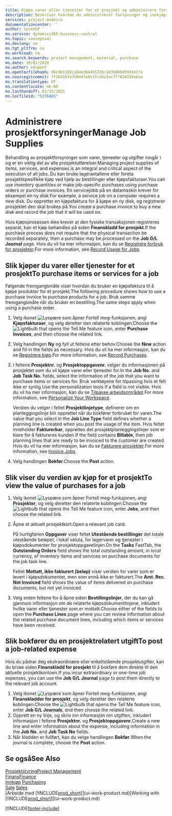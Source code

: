```yaml
---
title: Kjøpe varer eller tjenester for et prosjekt og administrere forsyninger | Microsoft-dokumentasjon
description: Beskriver hvordan du administrerer forsyninger og innkjøp av materialer og tjenester for prosjekter.
services: project-madeira
documentationcenter: ''
author: SorenGP
ms.service: dynamics365-business-central
ms.topic: conceptual
ms.devlang: na
ms.tgt_pltfrm: na
ms.workload: na
ms.search.keywords: project management, material, purchase
ms.date: 10/01/2020
ms.author: edupont
ms.openlocfilehash: d6c9b1102ca54ed6445522bc2d36088d5934e1fe
ms.sourcegitcommit: ff2b55b7e790447e0c1fcd5c2ec7f7610338ebaa
ms.translationtype: HT
ms.contentlocale: nb-NO
ms.lasthandoff: 02/15/2021
ms.locfileid: "5376465"
---
```

# <a name="manage-job-supplies"></a><span data-ttu-id="95f4c-103">Administrere prosjektforsyninger</span><span class="sxs-lookup"><span data-stu-id="95f4c-103">Manage Job Supplies</span></span>
<span data-ttu-id="95f4c-104">Behandling av prosjektforsyninger som varer, tjenester og utgifter inngår i og er en viktig del av alle prosjektutførelser.</span><span class="sxs-lookup"><span data-stu-id="95f4c-104">Managing project supplies of items, services, and expenses is an integral and critical aspect of the execution of all jobs.</span></span> <span data-ttu-id="95f4c-105">Du kan bruke lagerantallene eller foreta prosjektspesifikke kjøp ved hjelp av bestillinger eller kjøpsfakturaer.</span><span class="sxs-lookup"><span data-stu-id="95f4c-105">You can use inventory quantities or make job-specific purchases using purchase orders or purchase invoices.</span></span> <span data-ttu-id="95f4c-106">En servicejobb på en datamaskin krever for eksempel en ny disk.</span><span class="sxs-lookup"><span data-stu-id="95f4c-106">For example, a service job on a computer requires a new disk.</span></span> <span data-ttu-id="95f4c-107">Du oppretter en kjøpsfaktura for å kjøpe en ny disk, og registrerer prosjektet den skal brukes på.</span><span class="sxs-lookup"><span data-stu-id="95f4c-107">You create a purchase invoice to buy a new disk and record the job that it will be used on.</span></span>

<span data-ttu-id="95f4c-108">Hvis kjøpsprosessen ikke krever at den fysiske transaksjonen registreres separat, kan et kjøp behandles på siden **Finanskladd for prosjekt**.</span><span class="sxs-lookup"><span data-stu-id="95f4c-108">If the purchase process does not require that the physical transaction be recorded separately, then a purchase may be processed on the **Job G/L Journal** page.</span></span> <span data-ttu-id="95f4c-109">Hvis du vil ha mer informasjon, kan du se [Registrere forbruk for prosjekter](projects-how-record-job-usage.md).</span><span class="sxs-lookup"><span data-stu-id="95f4c-109">For more information, see [Record Usage for Jobs](projects-how-record-job-usage.md).</span></span>

## <a name="to-purchase-items-or-services-for-a-job"></a><span data-ttu-id="95f4c-110">Slik kjøper du varer eller tjenester for et prosjekt</span><span class="sxs-lookup"><span data-stu-id="95f4c-110">To purchase items or services for a job</span></span>
<span data-ttu-id="95f4c-111">Følgende fremgangsmåte viser hvordan du bruker en kjøpsfaktura til å kjøpe produkter for et prosjekt.</span><span class="sxs-lookup"><span data-stu-id="95f4c-111">The following procedure shows how to use a purchase invoice to purchase products for a job.</span></span> <span data-ttu-id="95f4c-112">Bruk samme fremgangsmåte når du bruker en bestilling.</span><span class="sxs-lookup"><span data-stu-id="95f4c-112">The same steps apply when using a purchase order.</span></span>  

1. <span data-ttu-id="95f4c-113">Velg ikonet ![Lyspære som åpner Fortell meg-funksjonen](media/ui-search/search_small.png "Fortell hva du vil gjøre"), angi **Kjøpsfakturaer**, og velg deretter den relaterte koblingen.</span><span class="sxs-lookup"><span data-stu-id="95f4c-113">Choose the ![Lightbulb that opens the Tell Me feature](media/ui-search/search_small.png "Tell me what you want to do") icon, enter **Purchase Invoices**, and then choose the related link.</span></span>  
2. <span data-ttu-id="95f4c-114">Velg handlingen **Ny** og fyll ut feltene etter behov.</span><span class="sxs-lookup"><span data-stu-id="95f4c-114">Choose the **New** action and fill in the fields as necessary.</span></span> <span data-ttu-id="95f4c-115">Hvis du vil ha mer informasjon, kan du se [Registrere kjøp](purchasing-how-record-purchases.md).</span><span class="sxs-lookup"><span data-stu-id="95f4c-115">For more information, see [Record Purchases](purchasing-how-record-purchases.md).</span></span>
3. <span data-ttu-id="95f4c-116">I feltene **Prosjektnr.** og **Prosjektoppgavenr.** velger du informasjonen på prosjektet som du vil kjøpe varer eller tjenester for.</span><span class="sxs-lookup"><span data-stu-id="95f4c-116">In the **Job No.** and **Job Task No.** fields, select the information of the job that you want to purchase items or services for.</span></span> <span data-ttu-id="95f4c-117">Bruk verktøyene for tilpassing hvis et felt ikke er synlig.</span><span class="sxs-lookup"><span data-stu-id="95f4c-117">Use the personalization tools if a field is not visible.</span></span> <span data-ttu-id="95f4c-118">Hvis du vil ha mer informasjon, kan du se [Tilpasse arbeidsområdet](ui-personalization-user.md).</span><span class="sxs-lookup"><span data-stu-id="95f4c-118">For more information, see [Personalize Your Workspace](ui-personalization-user.md).</span></span>

    <span data-ttu-id="95f4c-119">Verdien du velger i feltet **Prosjektlinjetype**, definerer om en planleggingslinje blir opprettet når du bokfører forbruket for varen.</span><span class="sxs-lookup"><span data-stu-id="95f4c-119">The value that you select in the **Job Line Type** field defines whether a planning line is created when you post the usage of the item.</span></span> <span data-ttu-id="95f4c-120">Hvis feltet inneholder **Fakturerbar**, opprettes det prosjektplanleggingslinjer som er klare for å faktureres kunden.</span><span class="sxs-lookup"><span data-stu-id="95f4c-120">If the field contains **Billable**, then job planning lines that are ready to be invoiced to the customer are created.</span></span> <span data-ttu-id="95f4c-121">Hvis du vil ha mer informasjon, kan du se [Fakturere prosjekter](projects-how-invoice-jobs.md).</span><span class="sxs-lookup"><span data-stu-id="95f4c-121">For more information, see [Invoice Jobs](projects-how-invoice-jobs.md).</span></span>
4. <span data-ttu-id="95f4c-122">Velg handlingen **Bokfør**.</span><span class="sxs-lookup"><span data-stu-id="95f4c-122">Choose the **Post** action.</span></span>

## <a name="to-view-the-value-of-purchases-for-a-job"></a><span data-ttu-id="95f4c-123">Slik viser du verdien av kjøp for et prosjekt</span><span class="sxs-lookup"><span data-stu-id="95f4c-123">To view the value of purchases for a job</span></span>
1. <span data-ttu-id="95f4c-124">Velg ikonet ![Lyspære som åpner Fortell meg-funksjonen](media/ui-search/search_small.png "Fortell hva du vil gjøre"), angi **Prosjekter**, og velg deretter den relaterte koblingen.</span><span class="sxs-lookup"><span data-stu-id="95f4c-124">Choose the ![Lightbulb that opens the Tell Me feature](media/ui-search/search_small.png "Tell me what you want to do") icon, enter **Jobs**, and then choose the related link.</span></span>
2. <span data-ttu-id="95f4c-125">Åpne et aktuelt prosjektkort.</span><span class="sxs-lookup"><span data-stu-id="95f4c-125">Open a relevant job card.</span></span>

    <span data-ttu-id="95f4c-126">På hurtigfanen **Oppgaver** viser feltet **Utestående bestillinger** det totale utestående beløpet, i lokal valuta, for lagervarer og tjenester i kjøpsdokumenter for prosjektoppgavelinjen.</span><span class="sxs-lookup"><span data-stu-id="95f4c-126">On the **Tasks** FastTab, the **Outstanding Orders** field shows the total outstanding amount, in local currency, of inventory items and services on purchase documents for the job task line.</span></span>  

    <span data-ttu-id="95f4c-127">Feltet **Mottatt, ikke fakturert (beløp)** viser verdien for varer som er levert i kjøpsdokumenter, men som ennå ikke er fakturert.</span><span class="sxs-lookup"><span data-stu-id="95f4c-127">The **Amt. Rec. Not Invoiced** field shows the value of items delivered on purchase documents, but not yet invoiced.</span></span>  
3. <span data-ttu-id="95f4c-128">Velg enten feltene for å åpne siden **Bestillingslinjer**, der du kan gå gjennom informasjon om de relaterte kjøpsdokumentlinjene, inkludert hvilke varer eller tjenester som er mottatt.</span><span class="sxs-lookup"><span data-stu-id="95f4c-128">Choose either of the fields to open the **Purchase Lines** page where you can review information about the related purchase document lines, including which items or services have been received.</span></span>

## <a name="to-post-a-job-related-expense"></a><span data-ttu-id="95f4c-129">Slik bokfører du en prosjektrelatert utgift</span><span class="sxs-lookup"><span data-stu-id="95f4c-129">To post a job-related expense</span></span>
<span data-ttu-id="95f4c-130">Hvis du pådrar deg ekstraordinære eller enkeltstående prosjektutgifter, kan du bruke siden **Finanskladd for prosjekt** til å bokføre dem direkte til den aktuelle prosjektkontoen.</span><span class="sxs-lookup"><span data-stu-id="95f4c-130">If you incur extraordinary or one-time job expenses, you can use the **Job G/L Journal** page to post them directly to the relevant job account.</span></span>

1. <span data-ttu-id="95f4c-131">Velg ikonet ![Lyspære som åpner Fortell meg-funksjonen](media/ui-search/search_small.png "Fortell hva du vil gjøre"), angi **Finanskladder for prosjekt**, og velg deretter den relaterte koblingen.</span><span class="sxs-lookup"><span data-stu-id="95f4c-131">Choose the ![Lightbulb that opens the Tell Me feature](media/ui-search/search_small.png "Tell me what you want to do") icon, enter **Job G/L Journals**, and then choose the related link.</span></span>  
2. <span data-ttu-id="95f4c-132">Opprett en ny linje, og skriv inn informasjon om utgiften, inkludert informasjon i feltene **Prosjektnr.** og **Prosjektoppgavenr.**</span><span class="sxs-lookup"><span data-stu-id="95f4c-132">Create a new line and enter information about the expense, including information in the **Job No.** and **Job Task No** fields.</span></span>  
3. <span data-ttu-id="95f4c-133">Når kladden er fullført, kan du velge handlingen **Bokfør**.</span><span class="sxs-lookup"><span data-stu-id="95f4c-133">When the journal is complete, choose the **Post** action.</span></span>

## <a name="see-also"></a><span data-ttu-id="95f4c-134">Se også</span><span class="sxs-lookup"><span data-stu-id="95f4c-134">See Also</span></span>
[<span data-ttu-id="95f4c-135">Prosjektstyring</span><span class="sxs-lookup"><span data-stu-id="95f4c-135">Project Management</span></span>](projects-manage-projects.md)  
[<span data-ttu-id="95f4c-136">Finans</span><span class="sxs-lookup"><span data-stu-id="95f4c-136">Finance</span></span>](finance.md)  
<span data-ttu-id="95f4c-137">[Innkjøp](purchasing-manage-purchasing.md)       </span><span class="sxs-lookup"><span data-stu-id="95f4c-137">[Purchasing](purchasing-manage-purchasing.md)       </span></span>  
<span data-ttu-id="95f4c-138">[Salg](sales-manage-sales.md)    </span><span class="sxs-lookup"><span data-stu-id="95f4c-138">[Sales](sales-manage-sales.md)    </span></span>  
<span data-ttu-id="95f4c-139">[Arbeide med [!INCLUDE[prod_short](includes/prod_short.md)]](ui-work-product.md)</span><span class="sxs-lookup"><span data-stu-id="95f4c-139">[Working with [!INCLUDE[prod_short](includes/prod_short.md)]](ui-work-product.md)</span></span>  


[!INCLUDE[footer-include](includes/footer-banner.md)]